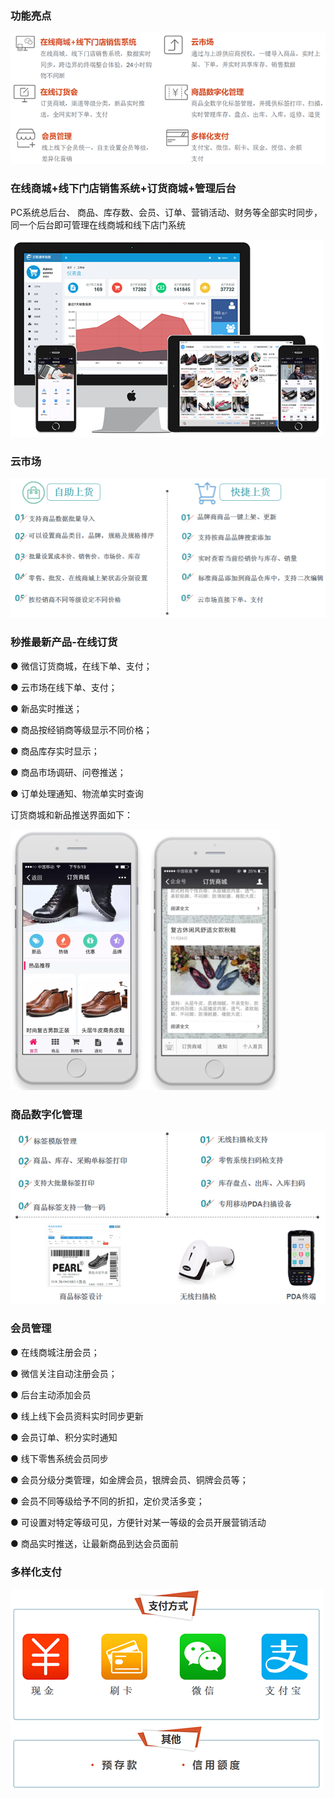 ### 功能亮点

![](/assets/功能亮点1.png)

### 在线商城+线下门店销售系统+订货商城+管理后台

PC系统总后台、 商品、库存数、会员、订单、营销活动、财务等全部实时同步，同一个后台即可管理在线商城和线下店门系统

![](/assets/多平台1.png)

### 云市场

![](/assets/云市场.png)

### 秒推最新产品-在线订货

● 微信订货商城，在线下单、支付；

● 云市场在线下单、支付；

● 新品实时推送；

● 商品按经销商等级显示不同价格；

● 商品库存实时显示；

● 商品市场调研、问卷推送；

● 订单处理通知、物流单实时查询

订货商城和新品推送界面如下：

![](/assets/在线订货会.png)

### 商品数字化管理

![](/assets/商品数字化管理3.png)

### 会员管理

● 在线商城注册会员；

● 微信关注自动注册会员；

● 后台主动添加会员

● 线上线下会员资料实时同步更新

● 会员订单、积分实时通知

● 线下零售系统会员同步

● 会员分级分类管理，如金牌会员，银牌会员、铜牌会员等；

● 会员不同等级给予不同的折扣，定价灵活多变；

● 可设置对特定等级可见，方便针对某一等级的会员开展营销活动

● 商品实时推送，让最新商品到达会员面前

### 多样化支付

![](/assets/多样化支付1.png)

